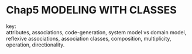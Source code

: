 # Chap5 MODELING WITH CLASSES 
key:  
attributes, associations, code-generation, system model vs domain model, 
reflexive associations, association classes, composition, multiplicity, operation, directionality.
